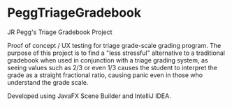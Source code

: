 # PeggTriageGradebook
JR Pegg's Triage Gradebook Project

Proof of concept / UX testing for triage grade-scale grading program.
The purpose of this project is to find a "less stressful" alternative to a traditional gradebook when used in conjunction with a triage grading system, as seeing values such as 2/3 or even 1/3 causes the student to interpret the grade as a straight fractional ratio, causing panic even in those who understand the grade scale.

Developed using JavaFX Scene Builder and IntelliJ IDEA.
